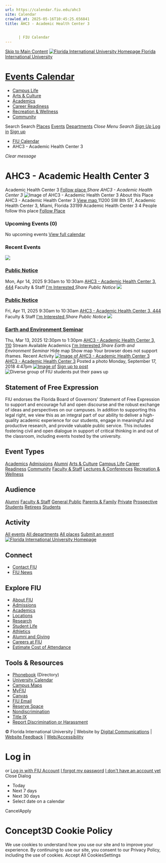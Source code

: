 ```yaml
---
url: https://calendar.fiu.edu/ahc3
site: Calendar
crawled_at: 2025-05-16T10:45:25.656841
title: AHC3 - Academic Health Center 3
    
    
      | FIU Calendar
---
```


[Skip to Main Content](https://calendar.fiu.edu/ahc3#main-content)
[![Florida International University Homepage](https://digicdn.fiu.edu/core/_assets/images/logo-top.png) Florida International University](https://www.fiu.edu)
# [Events Calendar ](https://calendar.fiu.edu/)
  * [Campus Life](https://calendar.fiu.edu/calendar?event_types%5B%5D=127595)
  * [Arts & Culture](https://calendar.fiu.edu/calendar?event_types%5B%5D=127590)
  * [Academics](https://calendar.fiu.edu/calendar?event_types%5B%5D=127582)
  * [Career Readiness](https://calendar.fiu.edu/calendar?event_types%5B%5D=127584)
  * [Recreation & Wellness](https://calendar.fiu.edu/calendar?event_types%5B%5D=127603)
  * [Community](https://calendar.fiu.edu/calendar?event_types%5B%5D=127601)


Search Search
[Places](https://calendar.fiu.edu/search/places) [Events](https://calendar.fiu.edu/calendar) [Departments](https://calendar.fiu.edu/search/departments)
_Close Menu_
_Search_ [ _Sign Up_ ](https://calendar.fiu.edu/signup?school_id=234)
[Log in](https://calendar.fiu.edu/auth/shib_login?previous_url=https%3A%2F%2Fcalendar.fiu.edu%2Fahc3) [Sign up](https://calendar.fiu.edu/signup?school_id=234)
  * [FIU Calendar](https://calendar.fiu.edu/)
  * AHC3 - Academic Health Center 3


_Clear message_
# AHC3 - Academic Health Center 3
Academic Health Center 3
[ Follow place ](https://calendar.fiu.edu/ahc3/add_friend "Add AHC3 - Academic Health Center 3 to My Places")
_Share AHC3 - Academic Health Center 3_
![Image of AHC3 - Academic Health Center 3](https://localist-images.azureedge.net/photos/728803/card/2dd9801ca5f0817e73551858116ef379a3c9591b.jpg)
About this Place
AHC3 - Academic Health Center 3 [View map ](https://calendar.fiu.edu/ahc3#about_map)
11200 SW 8th ST, Academic Health Center 3, Miami, Florida 33199
Academic Health Center 3
4 People follow this place
[ Follow Place ](https://calendar.fiu.edu/ahc3/add_friend "Add to My Places")
### Upcoming Events (0)
No upcoming events
[View full calendar](https://calendar.fiu.edu/ahc3/calendar)
### Recent Events
[ ![](https://localist-images.azureedge.net/photos/782078/card/dd7840d1513ee03f75069751e9265effe1862064.jpg) ](https://calendar.fiu.edu/event/public-notice-4297)
### [Public Notice](https://calendar.fiu.edu/event/public-notice-4297)
Mon, Apr 14, 2025 9:30am to 10:30am 
[ AHC3 - Academic Health Center 3, 444](https://calendar.fiu.edu/ahc3)
Faculty & Staff
[ I'm Interested ](https://calendar.fiu.edu/event/49286563466349/confirm?instance_id=49286563467374&return=https%3A%2F%2Fcalendar.fiu.edu%2Fahc3)
_Share Public Notice_
[ ![](https://localist-images.azureedge.net/photos/782078/card/dd7840d1513ee03f75069751e9265effe1862064.jpg) ](https://calendar.fiu.edu/event/public-notice)
### [Public Notice](https://calendar.fiu.edu/event/public-notice)
Fri, Apr 11, 2025 9:30am to 10:30am 
[ AHC3 - Academic Health Center 3, 444](https://calendar.fiu.edu/ahc3)
Faculty & Staff
[ I'm Interested ](https://calendar.fiu.edu/event/49286508025459/confirm?instance_id=49286508026484&return=https%3A%2F%2Fcalendar.fiu.edu%2Fahc3)
_Share Public Notice_
[ ![](https://localist-images.azureedge.net/photos/49094741791666/card/50056cb206e1f0b2cc7600221736317cf7aeae03.jpg) ](https://calendar.fiu.edu/event/earth-and-environment-seminar-690)
### [Earth and Environment Seminar](https://calendar.fiu.edu/event/earth-and-environment-seminar-690)
Thu, Mar 13, 2025 12:30pm to 1:30pm 
[ AHC3 - Academic Health Center 3, 110](https://calendar.fiu.edu/ahc3)
Stream Available 
Academics
[ I'm Interested ](https://calendar.fiu.edu/event/49094741631917/confirm?instance_id=49094741632942&return=https%3A%2F%2Fcalendar.fiu.edu%2Fahc3)
_Share Earth and Environment Seminar_
Hide map Show map
Your browser does not support iframes.
Recent Activity
[![Image of AHC3 - Academic Health Center 3](https://localist-images.azureedge.net/photos/728803/medium/2dd9801ca5f0817e73551858116ef379a3c9591b.jpg)](https://calendar.fiu.edu/ahc3)
[AHC3 - Academic Health Center 3](https://calendar.fiu.edu/ahc3)
Posted a photo 
Monday, September 17, 2018 4:47pm
[![Image of ](https://localist-images.azureedge.net/photos/728803/medium/2dd9801ca5f0817e73551858116ef379a3c9591b.jpg)](https://calendar.fiu.edu/ahc3/photo/728803)
[Sign up to post](https://calendar.fiu.edu/auth/shib_login?previous_url=https%3A%2F%2Fcalendar.fiu.edu%2Fahc3)
![Diverse group of FIU students put their paws up](https://www.fiu.edu/_assets/images/thumbnail-students-paw.jpg)
## Statement of Free Expression
FIU endorses the Florida Board of Governors' Statement of Free Expression to support and encourage full and open discourse and the robust exchange of ideas and perspectives on our campuses. In addition to supporting this legal right, we view this as an integral part of our ability to deliver a high-quality academic experience for our students, engage in meaningful and productive research, and provide valuable public service. This includes fostering civil and open dialogue in support of critical thinking in and out of the classroom, including events hosted by the university.
## Event Types
[Academics](https://calendar.fiu.edu/calendar?event_types%5B%5D=127582)
[Admissions](https://calendar.fiu.edu/calendar?event_types%5B%5D=127583)
[Alumni](https://calendar.fiu.edu/calendar?event_types%5B%5D=127589)
[Arts & Culture](https://calendar.fiu.edu/calendar?event_types%5B%5D=127590)
[Campus Life](https://calendar.fiu.edu/calendar?event_types%5B%5D=127595)
[Career Readiness](https://calendar.fiu.edu/calendar?event_types%5B%5D=127584)
[Community](https://calendar.fiu.edu/calendar?event_types%5B%5D=127601)
[Faculty & Staff](https://calendar.fiu.edu/calendar?event_types%5B%5D=127602)
[Lectures & Conferences](https://calendar.fiu.edu/calendar?event_types%5B%5D=127587)
[Recreation & Wellness](https://calendar.fiu.edu/calendar?event_types%5B%5D=127603)
## Audience
[Alumni](https://calendar.fiu.edu/calendar?event_types%5B%5D=121721)
[Faculty & Staff](https://calendar.fiu.edu/calendar?event_types%5B%5D=121720)
[General Public](https://calendar.fiu.edu/calendar?event_types%5B%5D=121722)
[Parents & Family](https://calendar.fiu.edu/calendar?event_types%5B%5D=36918157286658)
[Private](https://calendar.fiu.edu/calendar?event_types%5B%5D=129753)
[Prospective Students](https://calendar.fiu.edu/calendar?event_types%5B%5D=121723)
[Retirees](https://calendar.fiu.edu/calendar?event_types%5B%5D=37290279036119)
[Students](https://calendar.fiu.edu/calendar?event_types%5B%5D=121719)
## Activity
[All events](https://calendar.fiu.edu/ahc3/calendar)
[All departments](https://calendar.fiu.edu/search/departments)
[All places](https://calendar.fiu.edu/browse/places)
[Submit an event](https://calendar.fiu.edu/admin/events/new/basic-information)
[ ![Florida International University Homepage](https://digicdn.fiu.edu/core/_assets/images/footer-logo.svg) ](https://www.fiu.edu/)
## Connect
  * [Contact FIU](https://www.fiu.edu/about/contact-us/index.html)
  * [FIU News](https://news.fiu.edu/)


## Explore FIU
  * [About FIU](https://www.fiu.edu/about/index.html)
  * [Admissions](https://www.fiu.edu/admissions/index.html)
  * [Academics](https://www.fiu.edu/academics/index.html)
  * [Locations](https://www.fiu.edu/locations/index.html)
  * [Research](https://www.fiu.edu/research/index.html)
  * [Student Life](https://www.fiu.edu/student-life/index.html)
  * [Athletics](https://www.fiu.edu/athletics/index.html)
  * [Alumni and Giving](https://www.fiu.edu/alumni-and-giving/index.html)
  * [Careers at FIU](https://hr.fiu.edu/careers/)
  * [Estimate Cost of Attendance](https://onestop.fiu.edu/finances/estimate-your-costs/)


## Tools & Resources
  * [Phonebook](https://phonebook.fiu.edu) (Directory)
  * [University Calendar](https://calendar.fiu.edu/)
  * [Campus Maps](https://campusmaps.fiu.edu/)
  * [MyFIU](https://my.fiu.edu/)
  * [Canvas](https://canvas.fiu.edu)
  * [FIU Email](http://mail.fiu.edu/)
  * [Reserve Space](https://reservespace.fiu.edu/make-reservation/)
  * [Nondiscrimination](https://ace.fiu.edu/civil-rights-and-accessibility/harassment-and-discrimination/)
  * [Title IX](https://ace.fiu.edu/title-ix/)
  * [Report Discrimination or Harassment](https://report.fiu.edu/)


© Florida International University  | Website by [Digital Communications](https://stratcomm.fiu.edu/digital-print/websites/) | [Website Feedback](https://webforms.fiu.edu/view.php?id=370774&element_5=https://calendar.fiu.edu/https://calendar.fiu.edu/) | [Web/Accessibility](https://accessibility.fiu.edu/)
# Log in
or
[Log in with FIU Account](https://calendar.fiu.edu/auth/shib_login?previous_url=https%3A%2F%2Fcalendar.fiu.edu%2Fahc3)
[I forgot my password](https://calendar.fiu.edu/auth/forgot) [I don't have an account yet](https://calendar.fiu.edu/signup?school_id=234)
Close Dialog
  * Today
  * Next 7 days
  * Next 30 days
  * Select date on a calendar


CancelApply
# Concept3D Cookie Policy
We use cookies to understand how you use our site and to improve your experience. By continuing to use our site, you consent to our Privacy Policy, including the use of cookies. 
Accept All CookiesSettings
